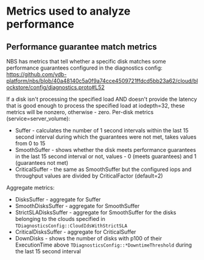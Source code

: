 # Metrics used to analyze performance

## Performance guarantee match metrics

NBS has metrics that tell whether a specific disk matches some performance guarantees configured in the diagnostics config:
https://github.com/ydb-platform/nbs/blob/40a48140c5a0f9a74cce4509721ffdcd5bb23a62/cloud/blockstore/config/diagnostics.proto#L52

If a disk isn't processing the specified load AND doesn't provide the latency that is good enough to process the specified load at iodepth=32, these metrics will be nonzero, otherwise - zero.
Per-disk metrics (service=server_volume):
* Suffer - calculates the number of 1 second intervals within the last 15 second interval during which the guarantees were not met, takes values from 0 to 15
* SmoothSuffer - shows whether the disk meets performance guarantees in the last 15 second interval or not, values - 0 (meets guarantees) and 1 (guarantees not met)
* CriticalSuffer - the same as SmoothSuffer but the configured iops and throughput values are divided by CriticalFactor (default=2)

Aggregate metrics:
* DisksSuffer - aggregate for Suffer
* SmoothDisksSuffer - aggregate for SmoothSuffer
* StrictSLADisksSuffer - aggregate for SmoothSuffer for the disks belonging to the clouds specified in ```TDiagnosticsConfig::CloudIdsWithStrictSLA```
* CriticalDisksSuffer - aggregate for CriticalSuffer
* DownDisks - shows the number of disks with p100 of their ExecutionTime above ```TDiagnosticsConfig::*DowntimeThreshold``` during the last 15 second interval
